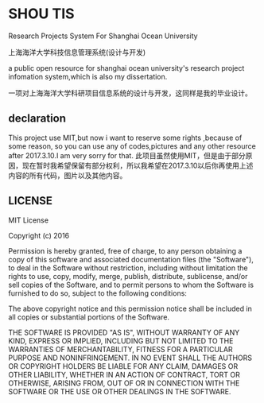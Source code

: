 # SHOU TIS

Research Projects System For Shanghai Ocean University

上海海洋大学科技信息管理系统(设计与开发)

a public open resource for shanghai ocean university's research project infomation system,which is also my dissertation.

一项对上海海洋大学科研项目信息系统的设计与开发，这同样是我的毕业设计。

## declaration

This project use MIT,but now i want to reserve some rights ,because of some reason, so you can use any of codes,pictures and any other resource after 2017.3.10.I am very sorry for that.
此项目虽然使用MIT，但是由于部分原因，现在暂时我希望保留有部分权利，所以我希望在2017.3.10以后你再使用上述内容的所有代码，图片以及其他内容。

## LICENSE

MIT License

Copyright (c) 2016 

Permission is hereby granted, free of charge, to any person obtaining a copy
of this software and associated documentation files (the "Software"), to deal
in the Software without restriction, including without limitation the rights
to use, copy, modify, merge, publish, distribute, sublicense, and/or sell
copies of the Software, and to permit persons to whom the Software is
furnished to do so, subject to the following conditions:

The above copyright notice and this permission notice shall be included in all
copies or substantial portions of the Software.

THE SOFTWARE IS PROVIDED "AS IS", WITHOUT WARRANTY OF ANY KIND, EXPRESS OR
IMPLIED, INCLUDING BUT NOT LIMITED TO THE WARRANTIES OF MERCHANTABILITY,
FITNESS FOR A PARTICULAR PURPOSE AND NONINFRINGEMENT. IN NO EVENT SHALL THE
AUTHORS OR COPYRIGHT HOLDERS BE LIABLE FOR ANY CLAIM, DAMAGES OR OTHER
LIABILITY, WHETHER IN AN ACTION OF CONTRACT, TORT OR OTHERWISE, ARISING FROM,
OUT OF OR IN CONNECTION WITH THE SOFTWARE OR THE USE OR OTHER DEALINGS IN THE
SOFTWARE.
